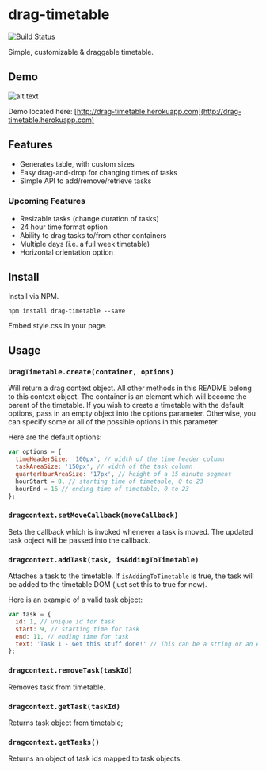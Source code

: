 # drag-timetable
[![Build Status](https://travis-ci.com/DJAndries/drag-timetable.svg?token=RQi4RZxqsycNL6ZXWJyR&branch=master)](https://travis-ci.com/DJAndries/drag-timetable)

Simple, customizable & draggable timetable.

## Demo

![alt text](https://github.com/DJAndries/drag-timetable/demo/demo.gif "Demo")

Demo located here: [http://drag-timetable.herokuapp.com](http://drag-timetable.herokuapp.com)

## Features

* Generates table, with custom sizes
* Easy drag-and-drop for changing times of tasks
* Simple API to add/remove/retrieve tasks

### Upcoming Features

* Resizable tasks (change duration of tasks)
* 24 hour time format option
* Ability to drag tasks to/from other containers
* Multiple days (i.e. a full week timetable)
* Horizontal orientation option

## Install

Install via NPM.

```shell
npm install drag-timetable --save
```

Embed style.css in your page.

## Usage

### `DragTimetable.create(container, options)`

Will return a drag context object. All other methods in this README belong to this context object. The container is an element which will become the parent of the timetable. If you wish to create a timetable with the default options, pass in an empty object into the options parameter. Otherwise, you can specify some or all of the possible options in this parameter.

Here are the default options:

```js
var options = {
  timeHeaderSize: '100px', // width of the time header column
  taskAreaSize: '150px', // width of the task column
  quarterHourAreaSize: '17px', // height of a 15 minute segment
  hourStart = 8, // starting time of timetable, 0 to 23
  hourEnd = 16 // ending time of timetable, 0 to 23
};
```

### `dragcontext.setMoveCallback(moveCallback)`

Sets the callback which is invoked whenever a task is moved. The updated task object will be passed into the callback.

### `dragcontext.addTask(task, isAddingToTimetable)`

Attaches a task to the timetable. If `isAddingToTimetable` is true, the task will be added to the timetable DOM (just set this to true for now).

Here is an example of a valid task object:

```js
var task = {
  id: 1, // unique id for task
  start: 9, // starting time for task
  end: 11, // ending time for task
  text: 'Task 1 - Get this stuff done!' // This can be a string or an element
};
```

### `dragcontext.removeTask(taskId)`

Removes task from timetable.

### `dragcontext.getTask(taskId)`

Returns task object from timetable;

### `dragcontext.getTasks()`

Returns an object of task ids mapped to task objects.
